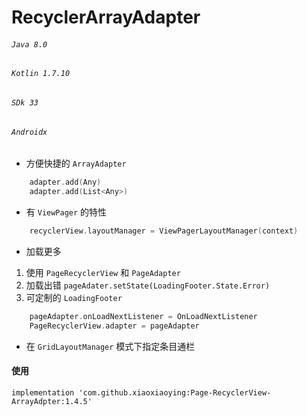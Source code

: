 # RecyclerArrayAdapter

###### `Java 8.0`
###### `Kotlin 1.7.10`
###### `SDk 33`
###### `Androidx`

* 方便快捷的 `ArrayAdapter`

```Kotlin
	adapter.add(Any)
	adapter.add(List<Any>)
```

* 有 `ViewPager` 的特性

```Kotlin
	recyclerView.layoutManager = ViewPagerLayoutManager(context)

```

* 加载更多

1. 使用 `PageRecyclerView` 和 `PageAdapter`
2. 加载出错 `pageAdater.setState(LoadingFooter.State.Error)` 
3. 可定制的 `LoadingFooter`
 
```Kotlin	
	pageAdapter.onLoadNextListener = OnLoadNextListener
	PageRecyclerView.adapter = pageAdapter
```


* 在 `GridLayoutManager` 模式下指定条目通栏


#### 使用

```
implementation 'com.github.xiaoxiaoying:Page-RecyclerView-ArrayAdpter:1.4.5'
```
